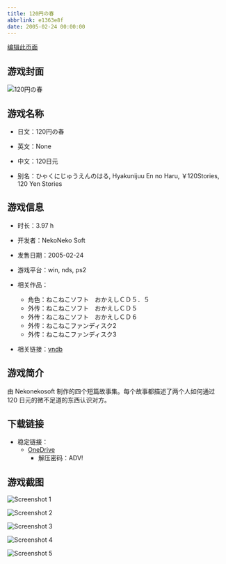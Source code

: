 ```yaml
---
title: 120円の春
abbrlink: e1363e8f
date: 2005-02-24 00:00:00
---
```

[编辑此页面](https://github.com/ACG-3/ADV3-source/blob/main/source/_posts/games/120%E5%86%86%E3%81%AE%E6%98%A5.md)

## 游戏封面

![120円の春](https://pan.timero.xyz/d/onedrive/img_lib_001/120%E5%86%86%E3%81%AE%E6%98%A5_cover.avif)


## 游戏名称

- 日文：120円の春
- 英文：None
- 中文：120日元

- 别名：ひゃくにじゅうえんのはる, Hyakunijuu En no Haru, ￥120Stories, 120 Yen Stories


## 游戏信息

- 时长：3.97 h
- 开发者：NekoNeko Soft
- 发售日期：2005-02-24
- 游戏平台：win, nds, ps2
- 相关作品：
   - 角色：ねこねこソフト　おかえしＣＤ５．５
   - 外传：ねこねこソフト　おかえしＣＤ５
   - 外传：ねこねこソフト　おかえしＣＤ６
   - 外传：ねこねこファンディスク2
   - 外传：ねこねこファンディスク3

- 相关链接：[vndb](https://vndb.org/v2585)


## 游戏简介

由 Nekonekosoft 制作的四个短篇故事集。每个故事都描述了两个人如何通过 120 日元的微不足道的东西认识对方。


## 下载链接

- 稳定链接：
    - [OneDrive](https://pan.timero.xyz/onedrive/adv_lib_001/120%E5%86%86%E3%81%AE%E6%98%A5)
        - 解压密码：ADV!



## 游戏截图


![Screenshot 1](https://pan.timero.xyz/d/onedrive/img_lib_001/120%E5%86%86%E3%81%AE%E6%98%A5_Screenshot_1.avif)

![Screenshot 2](https://pan.timero.xyz/d/onedrive/img_lib_001/120%E5%86%86%E3%81%AE%E6%98%A5_Screenshot_2.avif)

![Screenshot 3](https://pan.timero.xyz/d/onedrive/img_lib_001/120%E5%86%86%E3%81%AE%E6%98%A5_Screenshot_3.avif)

![Screenshot 4](https://pan.timero.xyz/d/onedrive/img_lib_001/120%E5%86%86%E3%81%AE%E6%98%A5_Screenshot_4.avif)

![Screenshot 5](https://pan.timero.xyz/d/onedrive/img_lib_001/120%E5%86%86%E3%81%AE%E6%98%A5_Screenshot_5.avif)

